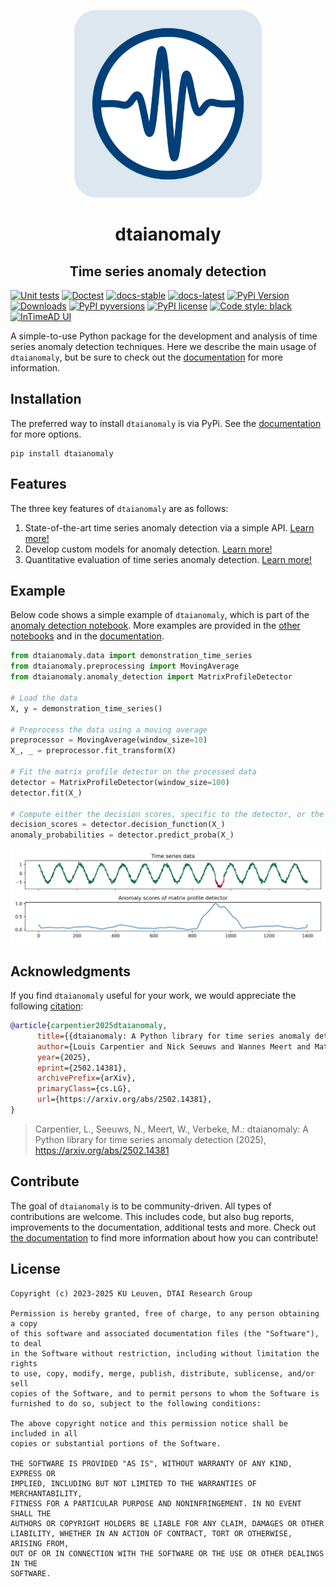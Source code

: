 <p align="center">
<img width="300" src="docs/logo/readme.svg" alt=""/>
</p>

<h1 align="center">dtaianomaly</h1>
<h2 align="center">Time series anomaly detection</h2>

[![Unit tests](https://github.com/ML-KULeuven/dtaianomaly/actions/workflows/unit-tests.yml/badge.svg)](https://github.com/ML-KULeuven/dtaianomaly/actions/workflows/unit-tests.yml)
[![Doctest](https://github.com/ML-KULeuven/dtaianomaly/actions/workflows/doctest.yml/badge.svg)](https://github.com/ML-KULeuven/dtaianomaly/actions/workflows/doctest.yml)
[![docs-stable](https://img.shields.io/readthedocs/aeon-toolkit/latest?logo=readthedocs&label=docs%20%28stable%29)](https://dtaianomaly.readthedocs.io/en/stable)
[![docs-latest](https://img.shields.io/readthedocs/aeon-toolkit/latest?logo=readthedocs&label=docs%20%28latest%29)](https://dtaianomaly.readthedocs.io/en/latest)
[![PyPi Version](https://img.shields.io/pypi/v/dtaianomaly.svg)](https://pypi.org/project/dtaianomaly/)
[![Downloads](https://static.pepy.tech/badge/dtaianomaly)](https://pepy.tech/project/dtaianomaly)
[![PyPI pyversions](https://img.shields.io/pypi/pyversions/dtaianomaly)](https://pypi.python.org/pypi/dtaianomaly/)
[![PyPI license](https://img.shields.io/pypi/l/dtaianomaly.svg)](https://pypi.python.org/pypi/dtaianomaly/)
[![Code style: black](https://img.shields.io/badge/code%20style-black-000000.svg)](https://github.com/psf/black)
[![InTimeAD UI](https://img.shields.io/badge/InTimeAD-Webpage-blueviolet)](https://intimead.cs.kuleuven.be)


A simple-to-use Python package for the development and analysis of time series anomaly 
detection techniques. Here we describe the main usage of `dtaianomaly`, but be sure to
check out the [documentation](https://dtaianomaly.readthedocs.io/en/stable/index.html) 
for more information. 

## Installation

The preferred way to install `dtaianomaly` is via PyPi. See the [documentation](https://dtaianomaly.readthedocs.io/en/stable/getting_started/installation.html) 
for more options.
```
pip install dtaianomaly
```

## Features

The three key features of `dtaianomaly` are as follows:
1. State-of-the-art time series anomaly detection via a simple API.
   [Learn more!](https://dtaianomaly.readthedocs.io/en/stable/getting_started/examples/anomaly_detection.html)
2. Develop custom models for anomaly detection.
   [Learn more!](https://dtaianomaly.readthedocs.io/en/stable/getting_started/examples/custom_models.html)
3. Quantitative evaluation of time series anomaly detection.
   [Learn more!](https://dtaianomaly.readthedocs.io/en/stable/getting_started/examples/quantitative_evaluation.html)

## Example

Below code shows a simple example of `dtaianomaly`, which is part of the 
[anomaly detection notebook](notebooks/Anomaly-detection.ipynb). More examples 
are provided in the [other notebooks](notebooks) and in the 
[documentation](https://dtaianomaly.readthedocs.io/en/stable/getting_started/examples.html).

```python
from dtaianomaly.data import demonstration_time_series
from dtaianomaly.preprocessing import MovingAverage
from dtaianomaly.anomaly_detection import MatrixProfileDetector

# Load the data
X, y = demonstration_time_series()

# Preprocess the data using a moving average
preprocessor = MovingAverage(window_size=10)
X_, _ = preprocessor.fit_transform(X)

# Fit the matrix profile detector on the processed data
detector = MatrixProfileDetector(window_size=100)
detector.fit(X_)

# Compute either the decision scores, specific to the detector, or the anomaly probabilities
decision_scores = detector.decision_function(X_)
anomaly_probabilities = detector.predict_proba(X_)
```
![Demonstration-time-series-detected-anomalies.svg](https://github.com/ML-KULeuven/dtaianomaly/blob/main/notebooks/Demonstration-time-series-detected-anomalies.svg?raw=true)

## Acknowledgments

If you find ``dtaianomaly`` useful for your work, we would appreciate the following 
[citation](https://arxiv.org/abs/2502.14381):

```bibtex
@article{carpentier2025dtaianomaly,
      title={{dtaianomaly: A Python library for time series anomaly detection}}, 
      author={Louis Carpentier and Nick Seeuws and Wannes Meert and Mathias Verbeke},
      year={2025},
      eprint={2502.14381},
      archivePrefix={arXiv},
      primaryClass={cs.LG},
      url={https://arxiv.org/abs/2502.14381}, 
}
```
> Carpentier, L., Seeuws, N., Meert, W., Verbeke, M.: dtaianomaly: A Python 
> library for time series anomaly detection (2025), https://arxiv.org/abs/2502.14381

## Contribute

The goal of ``dtaianomaly`` is to be community-driven. All types of contributions
are welcome. This includes code, but also bug reports, improvements to the documentation,
additional tests and more. Check out [the documentation](https://dtaianomaly.readthedocs.io/en/stable/additional_information/contributing.html)
to find more information about how you can contribute!

## License

    Copyright (c) 2023-2025 KU Leuven, DTAI Research Group
    
    Permission is hereby granted, free of charge, to any person obtaining a copy
    of this software and associated documentation files (the "Software"), to deal
    in the Software without restriction, including without limitation the rights
    to use, copy, modify, merge, publish, distribute, sublicense, and/or sell
    copies of the Software, and to permit persons to whom the Software is
    furnished to do so, subject to the following conditions:
    
    The above copyright notice and this permission notice shall be included in all
    copies or substantial portions of the Software.
    
    THE SOFTWARE IS PROVIDED "AS IS", WITHOUT WARRANTY OF ANY KIND, EXPRESS OR
    IMPLIED, INCLUDING BUT NOT LIMITED TO THE WARRANTIES OF MERCHANTABILITY,
    FITNESS FOR A PARTICULAR PURPOSE AND NONINFRINGEMENT. IN NO EVENT SHALL THE
    AUTHORS OR COPYRIGHT HOLDERS BE LIABLE FOR ANY CLAIM, DAMAGES OR OTHER
    LIABILITY, WHETHER IN AN ACTION OF CONTRACT, TORT OR OTHERWISE, ARISING FROM,
    OUT OF OR IN CONNECTION WITH THE SOFTWARE OR THE USE OR OTHER DEALINGS IN THE
    SOFTWARE.
